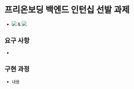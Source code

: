 # 프리온보딩 백엔드 인턴십 선발 과제
* <img src="https://img.shields.io/badge/Java-007396?style=flat&logo=oracle&logoColor=white" /> & <img src="https://img.shields.io/badge/Spring Boot-6DB33F?style=flat&logo=springboot&logoColor=white" />

## 요구 사항
* 


## 구현 과정
* 내용

